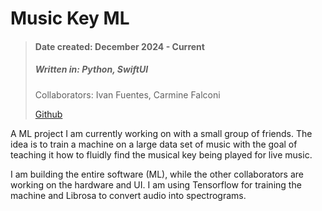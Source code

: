 # Music Key ML
> #### Date created: December 2024 - Current
>
> ##### Written in: **Python, SwiftUI**
>
> Collaborators: Ivan Fuentes, Carmine Falconi
>
> [Github]()

<p>A ML project I am currently working on with a small group of friends. The idea is to train a machine on a large data set of music with the goal of teaching it how to fluidly find the musical key being played for live music.</p>

<p>I am building the entire software (ML), while the other collaborators are working on the hardware and UI. I am using Tensorflow for training the machine and Librosa to convert audio into spectrograms.</p>